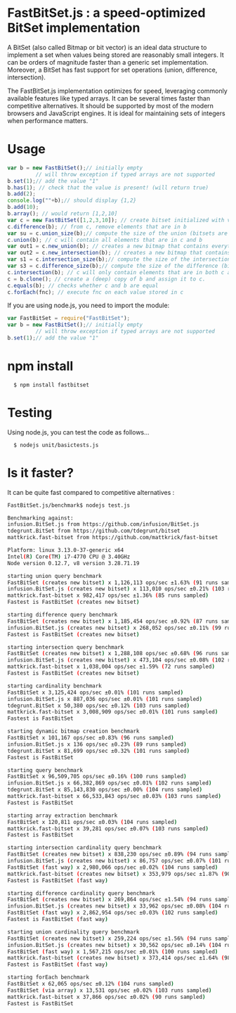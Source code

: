 # FastBitSet.js : a speed-optimized BitSet implementation

A BitSet  (also called Bitmap or bit vector) is an ideal data structure to implement a
set when values being stored are reasonably small integers. It can be orders of magnitude
faster than a generic set implementation. Moreover, a BitSet has fast support for set
operations (union, difference, intersection).

The FastBitSet.js implementation optimizes for speed, leveraging commonly available features
like typed arrays. It can be several times faster than competitive alternatives. It should be supported by most of the modern browsers and JavaScript
engines.  It is ideal for maintaining sets of integers when performance matters.

Usage
===

```javascript
var b = new FastBitSet();// initially empty
         // will throw exception if typed arrays are not supported
b.set(1);// add the value "1"
b.has(1); // check that the value is present! (will return true)
b.add(2);
console.log(""+b);// should display {1,2}
b.add(10);
b.array(); // would return [1,2,10]
var c = new FastBitSet([1,2,3,10]); // create bitset initialized with values 1,2,3,10
c.difference(b); // from c, remove elements that are in b
var su = c.union_size(b);// compute the size of the union (bitsets are unchanged)
c.union(b); // c will contain all elements that are in c and b
var out1 = c.new_union(b); // creates a new bitmap that contains everything in c and b 
var out2 = c.new_intersection(b); // creates a new bitmap that contains everything that is in both c and b 
var s1 = c.intersection_size(b);// compute the size of the intersection (bitsets are unchanged)
var s3 = c.difference_size(b);// compute the size of the difference (bitsets are unchanged)
c.intersection(b); // c will only contain elements that are in both c and b
c = b.clone(); // create a (deep) copy of b and assign it to c.
c.equals(b); // checks whether c and b are equal
c.forEach(fnc); // execute fnc on each value stored in c
```

If you are using node.js, you need to import the module:

```javascript
var FastBitSet = require("FastBitSet");
var b = new FastBitSet();// initially empty
         // will throw exception if typed arrays are not supported
b.set(1);// add the value "1"
```
npm install
===

      $ npm install fastbitset

Testing
===

Using node.js, you can test the code as follows...

      $ nodejs unit/basictests.js



Is it faster?
===

It can be quite fast compared to competitive alternatives :

```bash
FastBitSet.js/benchmark$ nodejs test.js

Benchmarking against:
infusion.BitSet.js from https://github.com/infusion/BitSet.js
tdegrunt.BitSet from https://github.com/tdegrunt/bitset
mattkrick.fast-bitset from https://github.com/mattkrick/fast-bitset

Platform: linux 3.13.0-37-generic x64
Intel(R) Core(TM) i7-4770 CPU @ 3.40GHz
Node version 0.12.7, v8 version 3.28.71.19

starting union query benchmark
FastBitSet (creates new bitset) x 1,126,113 ops/sec ±1.63% (91 runs sampled)
infusion.BitSet.js (creates new bitset) x 113,010 ops/sec ±0.21% (103 runs sampled)
mattkrick.fast-bitset x 982,417 ops/sec ±1.36% (85 runs sampled)
Fastest is FastBitSet (creates new bitset)

starting difference query benchmark
FastBitSet (creates new bitset) x 1,185,454 ops/sec ±0.92% (87 runs sampled)
infusion.BitSet.js (creates new bitset) x 268,052 ops/sec ±0.11% (99 runs sampled)
Fastest is FastBitSet (creates new bitset)

starting intersection query benchmark
FastBitSet (creates new bitset) x 1,288,108 ops/sec ±0.68% (96 runs sampled)
infusion.BitSet.js (creates new bitset) x 473,104 ops/sec ±0.08% (102 runs sampled)
mattkrick.fast-bitset x 1,038,004 ops/sec ±1.59% (72 runs sampled)
Fastest is FastBitSet (creates new bitset)

starting cardinality benchmark
FastBitSet x 3,125,424 ops/sec ±0.01% (101 runs sampled)
infusion.BitSet.js x 887,036 ops/sec ±0.01% (101 runs sampled)
tdegrunt.BitSet x 50,380 ops/sec ±0.12% (103 runs sampled)
mattkrick.fast-bitset x 3,008,909 ops/sec ±0.01% (101 runs sampled)
Fastest is FastBitSet

starting dynamic bitmap creation benchmark
FastBitSet x 101,167 ops/sec ±0.83% (96 runs sampled)
infusion.BitSet.js x 136 ops/sec ±0.23% (89 runs sampled)
tdegrunt.BitSet x 81,699 ops/sec ±0.32% (101 runs sampled)
Fastest is FastBitSet

starting query benchmark
FastBitSet x 96,509,705 ops/sec ±0.16% (100 runs sampled)
infusion.BitSet.js x 66,382,869 ops/sec ±0.01% (102 runs sampled)
tdegrunt.BitSet x 85,143,830 ops/sec ±0.00% (104 runs sampled)
mattkrick.fast-bitset x 66,533,843 ops/sec ±0.03% (103 runs sampled)
Fastest is FastBitSet

starting array extraction benchmark
FastBitSet x 120,811 ops/sec ±0.03% (104 runs sampled)
mattkrick.fast-bitset x 39,281 ops/sec ±0.07% (103 runs sampled)
Fastest is FastBitSet

starting intersection cardinality query benchmark
FastBitSet (creates new bitset) x 838,230 ops/sec ±0.89% (94 runs sampled)
infusion.BitSet.js (creates new bitset) x 86,757 ops/sec ±0.07% (101 runs sampled)
FastBitSet (fast way) x 2,980,066 ops/sec ±0.02% (104 runs sampled)
mattkrick.fast-bitset (creates new bitset) x 353,979 ops/sec ±1.87% (90 runs sampled)
Fastest is FastBitSet (fast way)

starting difference cardinality query benchmark
FastBitSet (creates new bitset) x 269,864 ops/sec ±1.54% (94 runs sampled)
infusion.BitSet.js (creates new bitset) x 33,962 ops/sec ±0.08% (104 runs sampled)
FastBitSet (fast way) x 2,862,954 ops/sec ±0.03% (102 runs sampled)
Fastest is FastBitSet (fast way)

starting union cardinality query benchmark
FastBitSet (creates new bitset) x 259,224 ops/sec ±1.56% (94 runs sampled)
infusion.BitSet.js (creates new bitset) x 30,562 ops/sec ±0.14% (104 runs sampled)
FastBitSet (fast way) x 1,567,215 ops/sec ±0.01% (100 runs sampled)
mattkrick.fast-bitset (creates new bitset) x 373,414 ops/sec ±1.64% (98 runs sampled)
Fastest is FastBitSet (fast way)

starting forEach benchmark
FastBitSet x 62,065 ops/sec ±0.12% (104 runs sampled)
FastBitSet (via array) x 13,531 ops/sec ±0.02% (103 runs sampled)
mattkrick.fast-bitset x 37,866 ops/sec ±0.02% (90 runs sampled)
Fastest is FastBitSet

```


